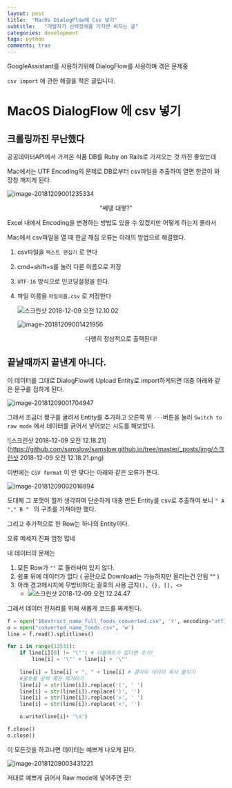 ```yaml
---
layout: post
title:  "MacOs DialogFlow에 Csv 넣기"
subtitle:   "개발자가 선택장애를 가지면 써지는 글"
categories: development
tags: python
comments: true
---
```


GoogleAssistant를 사용하기위해 DialogFlow를 사용하며 겪은 문제중 

`csv import` 에 관한 해결을 적은 글입니다.



# MacOS DialogFlow 에 csv 넣기
## 크롤링까진 무난했다

공공데이터API에서 가져온 식품 DB를 Ruby on Rails로 가져오는 것 까진 좋았는데

Mac에서는 UTF Encoding의 문제로 DB로부터 csv파일을 추출하여 열면 한글이 와장창 깨지게 된다.

![image-20181209001235334](https://github.com/samslow/samslow.github.io/tree/master/_posts/img/image-20181209001235334.png)

<center>"쎄뎅 대쩧?"</center>



Excel 내에서 Encoding을 변경하는 방법도 있을 수 있겠지만 어떻게 하는지 몰라서

Mac에서 csv파일을 열 때 한글 깨짐 오류는 아래의 방법으로 해결했다.

1. csv파일을 `텍스트 편집기` 로 연다

2. cmd+shift+s를 눌러 다른 이름으로 저장

3. `UTF-16` 방식으로 인코딩설정을 한다.

4. 파일 이름을 `파일이름.csv` 로 저장한다

   ![스크린샷 2018-12-09 오전 12.10.02](https://github.com/samslow/samslow.github.io/tree/master/_posts/img/%E1%84%89%E1%85%B3%E1%84%8F%E1%85%B3%E1%84%85%E1%85%B5%E1%86%AB%E1%84%89%E1%85%A3%E1%86%BA%202018-12-09%20%E1%84%8B%E1%85%A9%E1%84%8C%E1%85%A5%E1%86%AB%2012.10.02.png)

   ![image-20181209001421956](https://github.com/samslow/samslow.github.io/tree/master/_posts/img/image-20181209001421956.png)

   <center>다행히 정상적으로 출력된다!</center>



## 끝날때까지 끝낸게 아니다.

이 데이터를 그대로 DialogFlow에 Upload Entity로 import하게되면 대충 아래와 같은 문구를 접하게 된다.

![image-20181209001704947](https://github.com/samslow/samslow.github.io/tree/master/_posts/img/image-20181209001704947.png)

그래서 조금더 짱구를 굴려서 Entity를 추가하고 오른쪽 위 `···`버튼을 눌러 `Switch to raw mode` 에서 데이터를 긁어서 넣어보는 시도를 해보았다.

![스크린샷 2018-12-09 오전 12.18.21](https://github.com/samslow/samslow.github.io/tree/master/_posts/img/스크린샷 2018-12-09 오전 12.18.21.png)

이번에는 `CSV format` 이 안 맞다는 아래와 같은 오류가 뜬다.

![image-20181209002016894](https://github.com/samslow/samslow.github.io/tree/master/_posts/img/image-20181209002016894.png)

도대체 그 포맷이 뭘까 생각하여 단순하게 대충 만든 Entity를 csv로 추출하여 보니 `" A "," B " ` 의 구조를 가져야만 했다.

그리고 추가적으로 한 Row는 하나의 Entity이다.

오류 메세지 진짜 엄청 많네

내 데이터의 문제는 

1. 모든 Row가 `""` 로 둘러싸여 있지 않다.
2. 쉼표 뒤에 데이터가 없다 ( 공란으로 Download는 가능하지만 올리는건 안됨 ^^ )
3. 아래 경고메시지에 무방비하다; 괄호의 사용 금지`(), {}, [], <>`
   - ![스크린샷 2018-12-09 오전 12.24.47](https://github.com/samslow/samslow.github.io/tree/master/_posts/img/%E1%84%89%E1%85%B3%E1%84%8F%E1%85%B3%E1%84%85%E1%85%B5%E1%86%AB%E1%84%89%E1%85%A3%E1%86%BA%202018-12-09%20%E1%84%8B%E1%85%A9%E1%84%8C%E1%85%A5%E1%86%AB%2012.24.47.png)

그래서 데이터 전처리를 위해 새롭게 코드를 짜게된다.

```python
f = open("16extract_name_full_foods_converted.csv", 'r', encoding="utf16", errors='ignore')
o = open("converted_name_foods.csv", 'w')
line = f.read().splitlines()

for i in range(13531):
	if line[i][0] != '\"': # 더블쿼트가 없다면 추가!
		line[i] = '\"' + line[i] + '\"'
	
	line[i] = line[i] + ", " + line[i] # 콤마와 데이터 복사 붙이기
	#괄호를 공백 혹은 제거하기
	line[i] = str(line[i]).replace('(', ' ')
	line[i] = str(line[i]).replace(')', '')
	line[i] = str(line[i]).replace('>', ' ')
	line[i] = str(line[i]).replace('<', '')

	o.write(line[i]+ '\n')

f.close()
o.close()
```

이 모든것을 하고나면 데이터는 예쁘게 나오게 된다.

![image-20181209003431221](https://github.com/samslow/samslow.github.io/tree/master/_posts/img/image-20181209003431221.png)

저대로 예쁘게 긁어서 Raw mode에 넣어주면 끗!